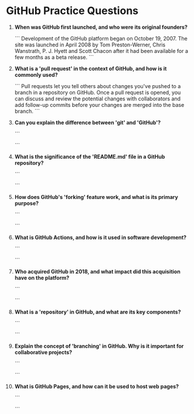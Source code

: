 # GitHub Practice Questions

1. **When was GitHub first launched, and who were its original founders?**

   \`\`\`
   Development of the GitHub platform began on October 19, 2007. The site was launched in April 2008 by Tom Preston-Werner, Chris Wanstrath, P. J. Hyett and Scott Chacon after it had been available for a few months as a beta release.
   \`\`\`


2. **What is a 'pull request' in the context of GitHub, and how is it commonly used?**

   \`\`\`
   Pull requests let you tell others about changes you've pushed to a branch in a repository on GitHub. Once a pull request is opened, you can discuss and review the potential changes with collaborators and add follow-up commits before your changes are merged into the base branch.
   \`\`\`

3. **Can you explain the difference between 'git' and 'GitHub'?**

   \`\`\`
   
   \`\`\`

4. **What is the significance of the 'README.md' file in a GitHub repository?**

   \`\`\`
   
   \`\`\`

5. **How does GitHub's 'forking' feature work, and what is its primary purpose?**

   \`\`\`
   
   \`\`\`

6. **What is GitHub Actions, and how is it used in software development?**

   \`\`\`
   
   \`\`\`

7. **Who acquired GitHub in 2018, and what impact did this acquisition have on the platform?**

   \`\`\`
   
   \`\`\`

8. **What is a 'repository' in GitHub, and what are its key components?**

   \`\`\`
   
   \`\`\`

9. **Explain the concept of 'branching' in GitHub. Why is it important for collaborative projects?**

   \`\`\`
   
   \`\`\`

10. **What is GitHub Pages, and how can it be used to host web pages?**

    \`\`\`
    
    \`\`\`



